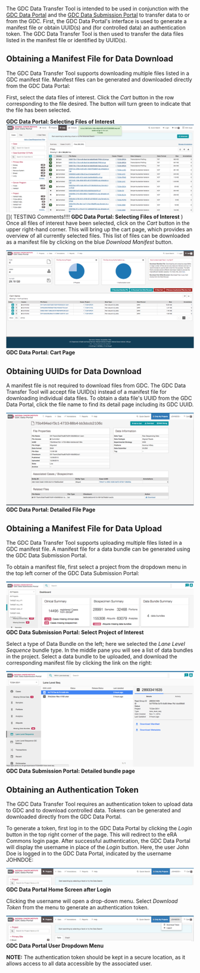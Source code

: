 

The GDC Data Transfer Tool is intended to be used in conjunction with the [GDC Data Portal](https://gdc-portal.nci.nih.gov) and the [GDC Data Submission Portal](https://gdc-portal.nci.nih.gov/submission/) to transfer data to or from the GDC. First, the GDC Data Portal&#39;s interface is used to generate a manifest file or obtain UUID(s) and (for controlled data) an authentication token. The GDC Data Transfer Tool is then used to transfer the data files listed in the manifest file or identified by UUID(s).

## Obtaining a Manifest File for Data Download

The GDC Data Transfer Tool supports downloading multiple files listed in a GDC manifest file. Manifest files can be generated and downloaded directly from the GDC Data Portal:

First, select the data files of interest. Click the *Cart* button in the row corresponding to the file desired. The button will turn green to indicate that the file has been selected.

**GDC Data Portal: Selecting Files of Interest**
![GDC Data Portal: Selecting Files of Interest](images/09-15_Data-Portal-File-Selection.png "Files Added to Cart")
[](   TESTING Comments!!!!
**GDC Data Portal: Selecting Files of Interest**
)
Once all files of interest have been selected, click on the *Cart* button in the upper right-hand corner. This will bring up the cart page, which provides an overview of all currently selected files. This list of files can be downloaded as a manifest file by clicking on the blue *Download Manifest* button.

![GDC Data Portal: Cart Page](images/04-02-Data-Portal-Cart-Page.png)
**GDC Data Portal: Cart Page**

## Obtaining UUIDs for Data Download

A manifest file is not required to download files from GDC. The GDC Data Transfer Tool will accept file UUID(s) instead of a manifest file for downloading individual data files. To obtain a data file's UUID from the GDC Data Portal, click the file name to find its detail page including its GDC UUID.

![GDC Data Portal: Detailed File Page](images/04-03-data-portal-file-detail-page.png)
**GDC Data Portal: Detailed File Page**

## Obtaining a Manifest File for Data Upload

The GDC Data Transfer Tool supports uploading multiple files listed in a GDC manifest file. A manifest file for a data bundle can be generated using the GDC Data Submission Portal.

To obtain a manifest file, first select a project from the dropdown menu in the top left corner of the GDC Data Submission Portal:

![GDC Data Submission Portal: Select Project of Interest](images/04-04_Submission-Portal-select-project.png)
**GDC Data Submission Portal: Select Project of Interest**

Select a type of Data Bundle on the left; here we selected the *Lane Level Sequence* bundle type. In the middle pane you will see a list of data bundles in the project. Select a data bundle to be uploaded, and download the corresponding manifest file by clicking the link on the right:

![GDC Data Submission Portal: Detailed bundle page](images/04-05_submission-portal-download-manifest.png)
**GDC Data Submission Portal: Detailed bundle page**

## Obtaining an Authentication Token

The GDC Data Transfer Tool requires an authentication token to upload data to GDC and to download controlled data. Tokens can be generated and downloaded directly from the GDC Data Portal.

To generate a token, first log in to the GDC Data Portal by clicking the *Login* button in the top right corner of the page. This will redirect to the eRA Commons login page. After successful authentication, the GDC Data Portal will display the username in place of the *Login* button. Here, the user John Doe&nbsp;is logged in to the GDC Data Portal, indicated by the username JOHNDOE:

![GDC Data Portal Home Screen after Login](images/04-06_gdc-data-portal-home-screen-after-login.png)
**GDC Data Portal Home Screen after Login**

Clicking the username will open a drop-down menu. Select *Download Token* from the menu to generate an authentication token.

![GDC Data Portal User Dropdown Menu](images/04-07-data-portal-user-dropdown-menu.png)
**GDC Data Portal User Dropdown Menu**

**NOTE:** The authentication token should be kept in a secure location, as it allows access to all data accessible by the associated user.
